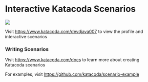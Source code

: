 # Interactive Katacoda Scenarios

[![](http://shields.katacoda.com/katacoda/devdjava007/count.svg)](https://www.katacoda.com/devdjava007 "Get your profile on Katacoda.com")

Visit https://www.katacoda.com/devdjava007 to view the profile and interactive scenarios

### Writing Scenarios
Visit https://www.katacoda.com/docs to learn more about creating Katacoda scenarios

For examples, visit https://github.com/katacoda/scenario-example

